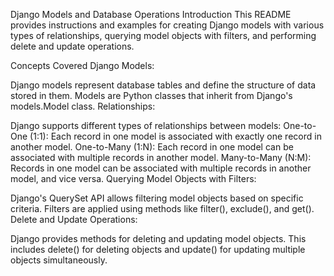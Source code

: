Django Models and Database Operations 
Introduction
This README provides instructions and examples for creating Django models with various types of relationships, querying model objects with filters, and performing delete and update operations.

Concepts Covered
Django Models:

Django models represent database tables and define the structure of data stored in them. Models are Python classes that inherit from Django's models.Model class.
Relationships:

Django supports different types of relationships between models:
One-to-One (1:1): Each record in one model is associated with exactly one record in another model.
One-to-Many (1:N): Each record in one model can be associated with multiple records in another model.
Many-to-Many (N:M): Records in one model can be associated with multiple records in another model, and vice versa.
Querying Model Objects with Filters:

Django's QuerySet API allows filtering model objects based on specific criteria. Filters are applied using methods like filter(), exclude(), and get().
Delete and Update Operations:

Django provides methods for deleting and updating model objects. This includes delete() for deleting objects and update() for updating multiple objects simultaneously.
